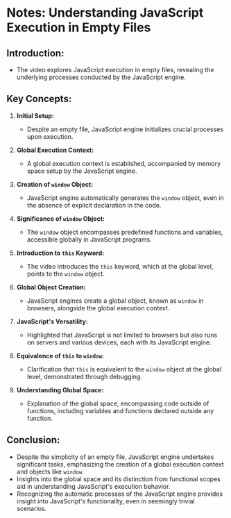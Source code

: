 # Notes: Understanding JavaScript Execution in Empty Files

## Introduction:
- The video explores JavaScript execution in empty files, revealing the underlying processes conducted by the JavaScript engine.

## Key Concepts:
1. **Initial Setup:**
   - Despite an empty file, JavaScript engine initializes crucial processes upon execution.

2. **Global Execution Context:**
   - A global execution context is established, accompanied by memory space setup by the JavaScript engine.

3. **Creation of `window` Object:**
   - JavaScript engine automatically generates the `window` object, even in the absence of explicit declaration in the code.

4. **Significance of `window` Object:**
   - The `window` object encompasses predefined functions and variables, accessible globally in JavaScript programs.

5. **Introduction to `this` Keyword:**
   - The video introduces the `this` keyword, which at the global level, points to the `window` object.

6. **Global Object Creation:**
   - JavaScript engines create a global object, known as `window` in browsers, alongside the global execution context.

7. **JavaScript's Versatility:**
   - Highlighted that JavaScript is not limited to browsers but also runs on servers and various devices, each with its JavaScript engine.

8. **Equivalence of `this` to `window`:**
   - Clarification that `this` is equivalent to the `window` object at the global level, demonstrated through debugging.

9. **Understanding Global Space:**
   - Explanation of the global space, encompassing code outside of functions, including variables and functions declared outside any function.

## Conclusion:
- Despite the simplicity of an empty file, JavaScript engine undertakes significant tasks, emphasizing the creation of a global execution context and objects like `window`.
- Insights into the global space and its distinction from functional scopes aid in understanding JavaScript's execution behavior.
- Recognizing the automatic processes of the JavaScript engine provides insight into JavaScript's functionality, even in seemingly trivial scenarios.
